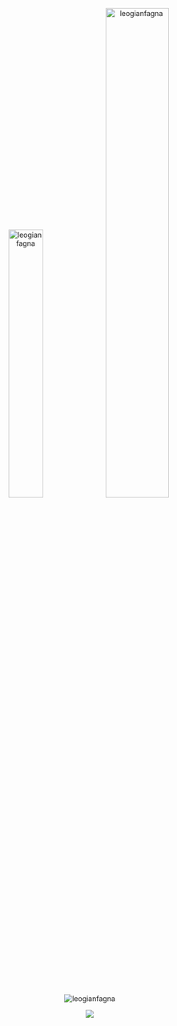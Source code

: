 


<p align="center">
  <img width="37%" src="https://github-readme-stats.vercel.app/api/top-langs/?username=leogianfagna&layout=compact&hide_border=true&langs_count=8&theme=tokyonight&bg_color=00000000&custom_title=Languages" alt="leogianfagna" />
  <img width="50%" src="https://github-readme-stats.vercel.app/api?username=leogianfagna&theme=tokyonight&hide_border=true&include_all_commits=false&bg_color=00000000&show_icons=true&hide=contribs&show=prs_merged_percentage" alt="leogianfagna" />
</p>

<!-- <p align="center"><img src="https://github-readme-streak-stats.herokuapp.com/?user=leogianfagna&theme=blueberry&bg_color=00000000&hide_border=true" alt="leogianfagna" /></p> -->
<p align="center"><img src="https://github-readme-streak-stats-eight.vercel.app/?user=leogianfagna&theme=blueberry&bg_color=00000000&hide_border=true" alt="leogianfagna" /></p>

<div align="center">
  
  [![](https://visitcount.itsvg.in/api?id=leogianfagna&icon=0&color=12)](https://visitcount.itsvg.in)
  <!-- <p align="center" style="display:none;"> <img src="https://komarev.com/ghpvc/?username=leogianfagna&color=blueviolet&style=flat-square" alt="Profile views" /></p> -->
</div>

<!-- <p align="center"><img width="70%" src="https://github-profile-trophy.vercel.app/?username=leogianfagna" alt="leogianfagna" /></p> <!-- &theme=radical&no-frame=true&no-bg=false&margin-w=4 

---
[![TikTok](https://img.shields.io/badge/TikTok-%23000000.svg?logo=TikTok&logoColor=white)](https://tiktok.com/@aus.tv) [![Instagram](https://img.shields.io/badge/Instagram-%23E4405F.svg?logo=Instagram&logoColor=white)](https://instagram.com/leogianfagna) 
[![](https://visitcount.itsvg.in/api?id=leogianfagna&icon=0&color=12)](https://visitcount.itsvg.in)
-->
